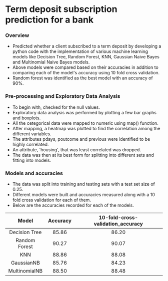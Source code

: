 # Term deposit subscription prediction for a bank

### Overview

- Predicted whether a client subscribed to a term deposit by developing a python code with the implementation of various
machine learning models like Decision Tree, Random Forest, KNN, Gaussian Naive Bayes	and Multinomial Naive Bayes models.
- Above models were compared based on their accuracies in addition to comparing each of the model's accuracy using 10 fold cross validation.
- Random forest was identified as the best model with an accuracy of 90%. 

### Pre-processing and Exploratory Data Analysis

- To begin with, checked for the null values.
- Exploratory data analysis was performed by plotting a few bar graphs and boxplots.
- All the cetegorical data were mapped to numeric using map() function.
- After mapping, a heatmap was plotted to find the correlation among the different variables.
- The attributes pdays, poutcome and previous were identified to be highly correlated. 
- An attribute, 'housing', that was least correlated was dropped.
- The data was then at its best form for splitting into different sets and fitting into models.

### Models and accuracies

- The data was split into training and testing sets with a test set size of 0.25.
- Different models were built and accuracies measured along with a 10 fold cross validation for each of them.
- Below are the accuracies recorded for each of the models.

 Model  | Accuracy| 10-fold-cross-validation_accuracy  | 
  :---: | :---:   | :---:                              | 
Decision Tree  | 85.86 | 86.20  | 
Random Forest  | 90.27 | 90.07  | 
KNN   | 88.86 | 88.08  | 
GaussianNB  | 85.76 | 84.23  | 
MultinomialNB  | 88.50 | 88.48  | 

